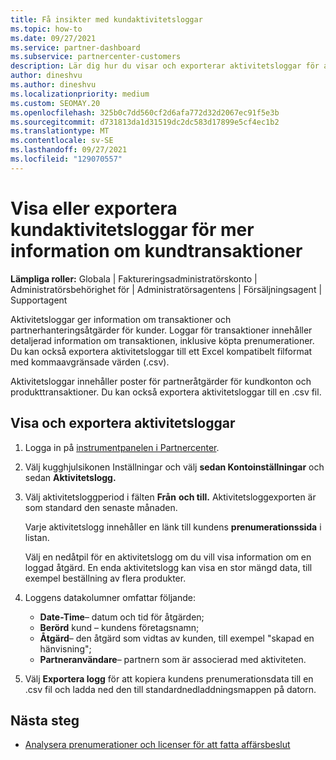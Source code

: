 ```yaml
---
title: Få insikter med kundaktivitetsloggar
ms.topic: how-to
ms.date: 09/27/2021
ms.service: partner-dashboard
ms.subservice: partnercenter-customers
description: Lär dig hur du visar och exporterar aktivitetsloggar för att få insikter om kundkontotransaktioner och andra kundrelaterade partnerhanteringsaktiviteter.
author: dineshvu
ms.author: dineshvu
ms.localizationpriority: medium
ms.custom: SEOMAY.20
ms.openlocfilehash: 325b0c7dd560cf2d6afa772d32d2067ec91f5e3b
ms.sourcegitcommit: d731813da1d31519dc2dc583d17899e5cf4ec1b2
ms.translationtype: MT
ms.contentlocale: sv-SE
ms.lasthandoff: 09/27/2021
ms.locfileid: "129070557"
---
```

# <a name="view-or-export-customer-activity-logs-for-more-insight-into-customer-transactions"></a>Visa eller exportera kundaktivitetsloggar för mer information om kundtransaktioner

**Lämpliga roller:** Globala | Faktureringsadministratörskonto | Administratörsbehörighet för | Administratörsagentens | Försäljningsagent | Supportagent

Aktivitetsloggar ger information om transaktioner och partnerhanteringsåtgärder för kunder. Loggar för transaktioner innehåller detaljerad information om transaktionen, inklusive köpta prenumerationer. Du kan också exportera aktivitetsloggar till ett Excel kompatibelt filformat med kommaavgränsade värden (.csv).

Aktivitetsloggar innehåller poster för partneråtgärder för kundkonton och produkttransaktioner. Du kan också exportera aktivitetsloggar till en .csv fil.

## <a name="view-and-export-activity-logs"></a>Visa och exportera aktivitetsloggar

1. Logga in på [instrumentpanelen i Partnercenter](https://partner.microsoft.com/dashboard).

2. Välj kugghjulsikonen Inställningar och välj **sedan Kontoinställningar** och sedan **Aktivitetslogg.**

3. Välj aktivitetsloggperiod i fälten **Från** **och till.** Aktivitetsloggexporten är som standard den senaste månaden.

   Varje aktivitetslogg innehåller en länk till kundens **prenumerationssida** i listan.

   Välj en nedåtpil för en aktivitetslogg om du vill visa information om en loggad åtgärd. En enda aktivitetslogg kan visa en stor mängd data, till exempel beställning av flera produkter.

4. Loggens datakolumner omfattar följande:
   - **Date-Time**– datum och tid för åtgärden;
   - **Berörd** kund – kundens företagsnamn;
   - **Åtgärd**– den åtgärd som vidtas av kunden, till exempel "skapad en hänvisning";
   - **Partneranvändare**– partnern som är associerad med aktiviteten.

5. Välj **Exportera logg** för att kopiera kundens prenumerationsdata till en .csv fil och ladda ned den till standardnedladdningsmappen på datorn.

## <a name="next-steps"></a>Nästa steg

- [Analysera prenumerationer och licenser för att fatta affärsbeslut](analyze-subscriptions-licenses.md)
